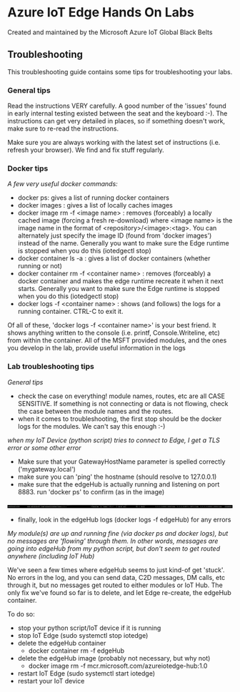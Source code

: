 # Azure IoT Edge Hands On Labs

Created and maintained by the Microsoft Azure IoT Global Black Belts

## Troubleshooting

This troubleshooting guide contains some tips for troubleshooting your labs.  

### General tips

Read the instructions VERY carefully.  A good number of the 'issues' found in early internal testing existed between the seat and the keyboard :-).  The instructions can get very detailed in places, so if something doesn't work, make sure to re-read the instructions.

Make sure you are always working with the latest set of instructions (i.e. refresh your browser).  We find and fix stuff regularly.

### Docker tips

_*A few very useful docker commands:*_

* docker ps:    gives a list of running docker containers
* docker images : gives a list of locally caches images
* docker image rm -f \<image name> :  removes (forceably) a locally cached image (forcing a fresh re-download) where \<image name> is the image name in the format of \<repository>/\<image>:\<tag>.  You can alternately just specify the image ID (found from 'docker images') instead of the name.  Generally you want to make sure the Edge runtime is stopped when you do this (iotedgectl stop)
* docker container ls -a : gives a list of docker containers (whether running or not)
* docker container rm -f \<container name> :  removes (forceably) a docker container and makes the edge runtime recreate it when it next starts.  Generally you want to make sure the Edge runtime is stopped when you do this (iotedgectl stop)
* docker logs -f \<container name> : shows (and follows) the logs for a running container.  CTRL-C to exit it.

Of all of these, 'docker logs -f \<container name>' is your best friend.  It shows anything written to the console (i.e. printf, Console.Writeline, etc) from within the container.  All of the MSFT provided modules, and the ones you develop in the lab, provide useful information in the logs

### Lab troubleshooting tips

_*General tips*_

* check the case on everything!  module names, routes, etc are all CASE SENSITIVE.  If something is not connecting or data is not flowing, check the case between the module names and the routes.
* when it comes to troubleshooting, the first stop should be the docker logs for the modules.  We can't say this enough :-)

_*when my IoT Device (python script) tries to connect to Edge, I get a TLS error or some other error*_

* Make sure that your GatewayHostName parameter is spelled correctly ('mygateway.local')
* make sure you can 'ping' the hostname  (should resolve to 127.0.0.1)
* make sure that the edgeHub is actually running and listening on port 8883.  run 'docker ps' to confirm (as in the image)

![edgeHubrunning](/images/edgeHubrunning.png)

* finally, look in the edgeHub logs (docker logs -f edgeHub) for any errors

_*My module(s) are up and running fine (via docker ps and docker logs), but no messages are 'flowing' through them.  In other words, messages are going into edgeHub from my python script, but don't seem to get routed anywhere (including IoT Hub)*_

We've seen a few times where edgeHub seems to just kind-of get 'stuck'.  No errors in the log, and you can send data, C2D messages, DM calls, etc through it, but no messages get routed to either modules or IoT Hub.  The only fix we've found so far is to delete, and let Edge re-create, the edgeHub container.

To do so:

* stop your python script/IoT device if it is running
* stop IoT Edge (sudo systemctl stop iotedge)
* delete the edgeHub container
  * docker container rm -f edgeHub
* delete the edgeHub image (probably not necessary, but why not)
  * docker image rm -f mcr.microsoft.com/azureiotedge-hub:1.0
* restart IoT Edge (sudo systemctl start iotedge)
* restart your IoT device